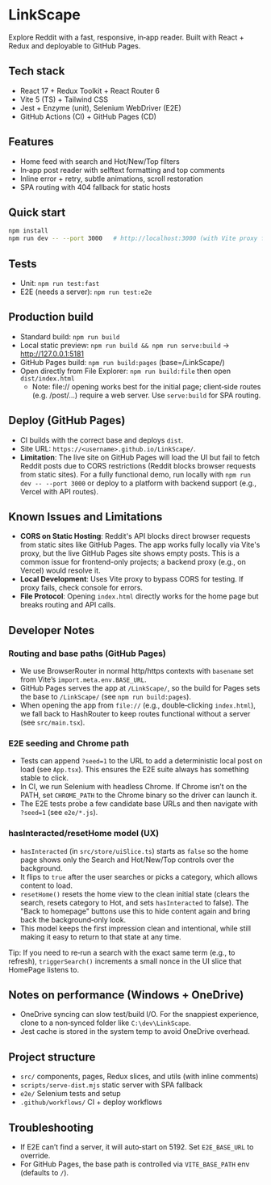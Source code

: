 # LinkScape

Explore Reddit with a fast, responsive, in‑app reader. Built with React + Redux and deployable to GitHub Pages.

## Tech stack
- React 17 + Redux Toolkit + React Router 6
- Vite 5 (TS) + Tailwind CSS
- Jest + Enzyme (unit), Selenium WebDriver (E2E)
- GitHub Actions (CI) + GitHub Pages (CD)

## Features
- Home feed with search and Hot/New/Top filters
- In‑app post reader with selftext formatting and top comments
- Inline error + retry, subtle animations, scroll restoration
- SPA routing with 404 fallback for static hosts

## Quick start
```bash
npm install
npm run dev -- --port 3000   # http://localhost:3000 (with Vite proxy for Reddit API)
```

## Tests
- Unit: `npm run test:fast`
- E2E (needs a server): `npm run test:e2e`

## Production build
- Standard build: `npm run build`
- Local static preview: `npm run build && npm run serve:build` → http://127.0.0.1:5181
- GitHub Pages build: `npm run build:pages` (base=/LinkScape/)
- Open directly from File Explorer: `npm run build:file` then open `dist/index.html`
	- Note: file:// opening works best for the initial page; client‑side routes (e.g. /post/...) require a web server. Use `serve:build` for SPA routing.

## Deploy (GitHub Pages)
- CI builds with the correct base and deploys `dist`.
- Site URL: `https://<username>.github.io/LinkScape/`.
- **Limitation**: The live site on GitHub Pages will load the UI but fail to fetch Reddit posts due to CORS restrictions (Reddit blocks browser requests from static sites). For a fully functional demo, run locally with `npm run dev -- --port 3000` or deploy to a platform with backend support (e.g., Vercel with API routes).

## Known Issues and Limitations
- **CORS on Static Hosting**: Reddit's API blocks direct browser requests from static sites like GitHub Pages. The app works fully locally via Vite's proxy, but the live GitHub Pages site shows empty posts. This is a common issue for frontend-only projects; a backend proxy (e.g., on Vercel) would resolve it.
- **Local Development**: Uses Vite proxy to bypass CORS for testing. If proxy fails, check console for errors.
- **File Protocol**: Opening `index.html` directly works for the home page but breaks routing and API calls.

## Developer Notes

### Routing and base paths (GitHub Pages)
- We use BrowserRouter in normal http/https contexts with `basename` set from Vite’s `import.meta.env.BASE_URL`.
- GitHub Pages serves the app at `/LinkScape/`, so the build for Pages sets the base to `/LinkScape/` (see `npm run build:pages`).
- When opening the app from `file://` (e.g., double‑clicking `index.html`), we fall back to HashRouter to keep routes functional without a server (see `src/main.tsx`).

### E2E seeding and Chrome path
- Tests can append `?seed=1` to the URL to add a deterministic local post on load (see `App.tsx`). This ensures the E2E suite always has something stable to click.
- In CI, we run Selenium with headless Chrome. If Chrome isn’t on the PATH, set `CHROME_PATH` to the Chrome binary so the driver can launch it.
- The E2E tests probe a few candidate base URLs and then navigate with `?seed=1` (see `e2e/*.js`).

### hasInteracted/resetHome model (UX)
- `hasInteracted` (in `src/store/uiSlice.ts`) starts as `false` so the home page shows only the Search and Hot/New/Top controls over the background.
- It flips to `true` after the user searches or picks a category, which allows content to load.
- `resetHome()` resets the home view to the clean initial state (clears the search, resets category to Hot, and sets `hasInteracted` to false). The "Back to homepage" buttons use this to hide content again and bring back the background‑only look.
- This model keeps the first impression clean and intentional, while still making it easy to return to that state at any time.

Tip: If you need to re‑run a search with the exact same term (e.g., to refresh), `triggerSearch()` increments a small nonce in the UI slice that HomePage listens to.

## Notes on performance (Windows + OneDrive)
- OneDrive syncing can slow test/build I/O. For the snappiest experience, clone to a non‑synced folder like `C:\dev\LinkScape`.
- Jest cache is stored in the system temp to avoid OneDrive overhead.

## Project structure
- `src/` components, pages, Redux slices, and utils (with inline comments)
- `scripts/serve-dist.mjs` static server with SPA fallback
- `e2e/` Selenium tests and setup
- `.github/workflows/` CI + deploy workflows

## Troubleshooting
- If E2E can’t find a server, it will auto‑start on 5192. Set `E2E_BASE_URL` to override.
- For GitHub Pages, the base path is controlled via `VITE_BASE_PATH` env (defaults to `/`).